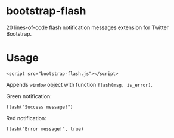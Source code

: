 bootstrap-flash
===============

20 lines-of-code flash notification messages extension for Twitter Bootstrap.


Usage
=====
    
    <script src="bootstrap-flash.js"></script>

Appends `window` object with function `flash(msg, is_error)`.


Green notification:

    flash("Success message!")


Red notification:

    flash("Error message!", true)

